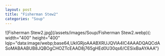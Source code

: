 ```yaml
---
layout: post
title: "Fisherman Stew2"
categories: "Soup"
---
```

![Fisherman Stew2.jpg](/assets/images/Soup/Fisherman Stew2.webp){: width="400" height="400" lqip="data:image/webp;base64,UklGRjoAAABXRUJQVlA4IC4AAADQAQCdASoMABAABUB8JQBOgCHOZTcEAAD8j765gHEd0U30qs6/CESixBaAYAAA"}

